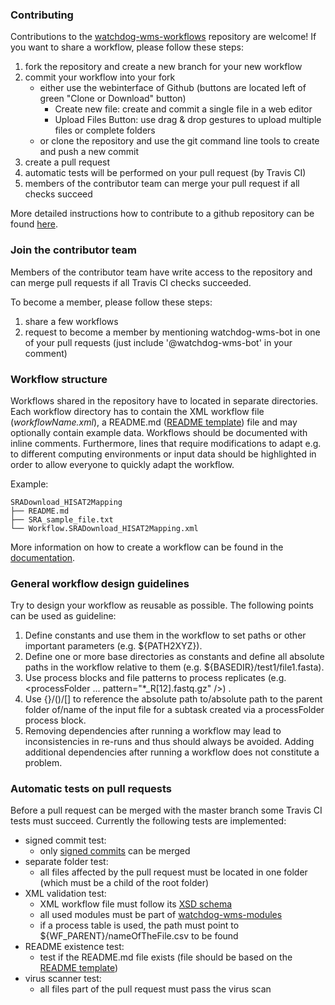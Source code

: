 ### Contributing

Contributions to the [watchdog-wms-workflows](https://github.com/watchdog-wms/watchdog-wms-workflows) repository are welcome!
If you want to share a workflow, please follow these steps:

1) fork the repository and create a new branch for your new workflow
2) commit your workflow into your fork
    - either use the webinterface of Github (buttons are located left of green "Clone or Download" button)
        - Create new file: create and commit a single file in a web editor
        - Upload Files Button: use drag & drop gestures to upload multiple files or complete folders
    - or clone the repository and use the git command line tools to create and push a new commit
3) create a pull request
4) automatic tests will be performed on your pull request (by Travis CI)
5) members of the contributor team can merge your pull request if all checks succeed

More detailed instructions how to contribute to a github repository can be found [here](https://github.com/firstcontributions/first-contributions).


### Join the contributor team
Members of the contributor team have write access to the repository and can merge pull requests if all Travis CI checks succeeded.

To become a member, please follow these steps:
1) share a few workflows
2) request to become a member by mentioning watchdog-wms-bot in one of your pull requests (just include '@watchdog-wms-bot' in your comment)

### Workflow structure

Workflows shared in the repository have to located in separate directories. Each workflow directory has to contain the XML workflow file (*workflowName.xml*), a README.md ([README template](https://github.com/watchdog-wms/watchdog-wms-workflows/blob/master/README.template.md)) file and may optionally contain example data. Workflows should be documented with inline comments. Furthermore, lines that require modifications to adapt e.g. to different computing environments or input data should be highlighted in order to allow everyone to quickly adapt the workflow.

Example:

    SRADownload_HISAT2Mapping
    ├── README.md
    ├── SRA_sample_file.txt
    └── Workflow.SRADownload_HISAT2Mapping.xml
  
More information on how to create a workflow can be found in the [documentation](https://rawgit.com/klugem/watchdog/master/documentation/Watchdog-manual.html).
   
### General workflow design guidelines

Try to design your workflow as reusable as possible. The following points can be used as guideline:

1) Define constants and use them in the workflow to set paths or other important parameters (e.g. ${PATH2XYZ}).
2) Define one or more base directories as constants and define all absolute paths in the workflow relative to them (e.g. ${BASEDIR}/test1/file1.fasta).
3) Use process blocks and file patterns to process replicates (e.g. <processFolder ... pattern="*_R[12].fastq.gz" />) .
4) Use {}/()/[] to reference the absolute path to/absolute path to the parent folder of/name of the input file for a subtask created via a processFolder process block.
5) Removing dependencies after running a workflow may lead to inconsistencies in re-runs and thus should always be avoided. Adding additional dependencies after running a workflow does not constitute a problem. 

### Automatic tests on pull requests

Before a pull request can be merged with the master branch some Travis CI tests must succeed.
Currently the following tests are implemented:

- signed commit test: 
  - only [signed commits](https://help.github.com/en/articles/signing-commits) can be merged 
- separate folder test: 
  - all files affected by the pull request must be located in one folder (which must be a child of the root folder)
- XML validation test:
  - XML workflow file must follow its [XSD schema](https://github.com/klugem/watchdog/blob/master/xsd/watchdog.xsd)
  - all used modules must be part of [watchdog-wms-modules](https://github.com/watchdog-wms/watchdog-wms-modules)
  - if a process table is used, the path must point to ${WF_PARENT}/nameOfTheFile.csv to be found
- README existence test:
  - test if the README.md file exists (file should be based on the [README template](https://github.com/watchdog-wms/watchdog-wms-workflows/blob/master/README.template.md))
- virus scanner test: 
  - all files part of the pull request must pass the virus scan

